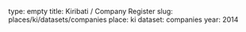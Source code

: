 type: empty
title: Kiribati / Company Register
slug: places/ki/datasets/companies
place: ki
dataset: companies
year: 2014
